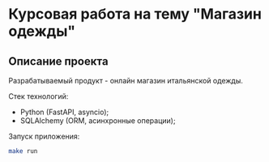 # Курсовая работа на тему "Магазин одежды"

## Описание проекта

Разрабатываемый продукт - онлайн магазин итальянской одежды.

Стек технологий:

- Python (FastAPI, asyncio);
- SQLAlchemy (ORM, асинхронные операции);


Запуск приложения:
```bash
make run
```
